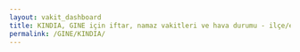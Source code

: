 ```yaml
---
layout: vakit_dashboard
title: KINDIA, GINE için iftar, namaz vakitleri ve hava durumu - ilçe/eyalet seç
permalink: /GINE/KINDIA/
---
```


<script type="text/javascript">
  var GLOBAL_COUNTRY = 'GINE';
  var GLOBAL_CITY = 'KINDIA';
  var GLOBAL_STATE = '';
  var lat = 72;
  var lon = 21;
</script>
